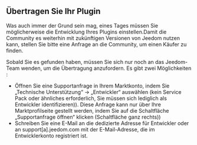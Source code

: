 ## Übertragen Sie Ihr Plugin

Was auch immer der Grund sein mag, eines Tages müssen Sie möglicherweise die Entwicklung Ihres Plugins einstellen.Damit die Community es weiterhin mit zukünftigen Versionen von Jeedom nutzen kann, stellen Sie bitte eine Anfrage an die Community, um einen Käufer zu finden.

Sobald Sie es gefunden haben, müssen Sie sich nur noch an das Jeedom-Team wenden, um die Übertragung anzufordern. Es gibt zwei Möglichkeiten :
- Öffnen Sie eine Supportanfrage in Ihrem Marktkonto, indem Sie „Technische Unterstützung“ -> „Entwickler“ auswählen (kein Service Pack oder ähnliches erforderlich, Sie müssen sich lediglich als Entwickler identifizieren)). Diese Anfrage kann nur über Ihre Marktprofilseite gestellt werden, indem Sie auf die Schaltfläche „Supportanfrage öffnen“ klicken (Schaltfläche ganz rechts))
- Schreiben Sie eine E-Mail an die dedizierte Adresse für Entwickler oder an support[a].jeedom.com mit der E-Mail-Adresse, die im Entwicklerkonto registriert ist.
